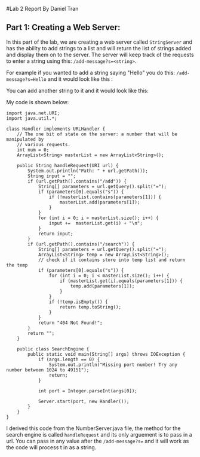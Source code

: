 #Lab 2 Report
By Daniel Tran

## Part 1: Creating a Web Server:
In this part of the lab, we are creating a web server called ```StringServer``` and has the ability to add strings to a list and will return the list of strings added and display them on to the server.
The server will keep track of the requests to enter a string using this: ```/add-message?s=<string>```.

For example if you wanted to add a string saying "Hello" you do this: ```/add-message?s=Hello``` and it would look like this : 

You can add another string to it and it would look like this: 

My code is shown below:
```import java.io.IOException;
import java.net.URI;
import java.util.*;

class Handler implements URLHandler {
    // The one bit of state on the server: a number that will be manipulated by
    // various requests.
    int num = 0;
    ArrayList<String> masterList = new ArrayList<String>();

    public String handleRequest(URI url) {
        System.out.println("Path: " + url.getPath());
        String input = "";
        if (url.getPath().contains("/add")) {
            String[] parameters = url.getQuery().split("=");
            if (parameters[0].equals("s")) {
                if (!masterList.contains(parameters[1])) {
                    masterList.add(parameters[1]);
                }
            }
            for (int i = 0; i < masterList.size(); i++) {
                input +=  masterList.get(i) + "\n";
            }
            return input;
        }
        if (url.getPath().contains("/search")) {
            String[] parameters = url.getQuery().split("=");
            ArrayList<String> temp = new ArrayList<String>();
            // check if it contains store into temp list and return the temp
            if (parameters[0].equals("s")) {
                for (int i = 0; i < masterList.size(); i++) {
                    if (masterList.get(i).equals(parameters[1])) {
                        temp.add(parameters[1]);
                    }
                }
                if (!temp.isEmpty()) {
                    return temp.toString();
                }
            }
            return "404 Not Found!";
        }
        return "";
    }

    public class SearchEngine {
        public static void main(String[] args) throws IOException {
            if (args.length == 0) {
                System.out.println("Missing port number! Try any number between 1024 to 49151");
                return;
            }

            int port = Integer.parseInt(args[0]);

            Server.start(port, new Handler());
        }
    }
}
```
I derived this code from the NumberServer.java file, the method for the search engine is called ```handleRequest``` and its only arguement is to pass in a url. You can pass in any value after the ```/add-message?s=``` and it will work as the code will process t in as a string.
